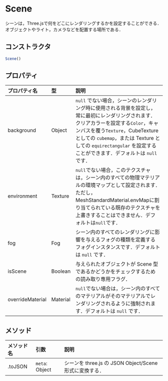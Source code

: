 # Scene
シーンは，Three.jsで何をどこにレンダリングするかを設定することができる．オブジェクトやライト，カメラなどを配置する場所である．

## コンストラクタ
```js
Scene()
```

## プロパティ
| プロパティ名 | 型 | 説明 |
| :--- | :--- | :--- |
| background | Object | `null` でない場合，シーンのレンダリング時に使用される背景を設定し，常に最初にレンダリングされます．クリアカラーを設定する`Color`，キャンバスを覆う`Texture`，CubeTexture としての `cubemap`，または Texture としての `equirectangular` を設定することができます．デフォルトは `null` です． |
| environment | Texture | `null`でない場合，このテクスチャは，シーン内のすべての物理マテリアルの環境マップとして設定されます．ただし，MeshStandardMaterial.envMapに割り当てられている既存のテクスチャを上書きすることはできません．デフォルトは`null`です． |
| fog | Fog | シーン内のすべてのレンダリングに影響を与えるフォグの種類を定義するフォグインスタンスです．デフォルトは `null` です． |
| isScene | Boolean | 与えられたオブジェクトが Scene 型であるかどうかをチェックするための読み取り専用フラグ． |
| overrideMaterial | Material | `null`でない場合は，シーン内のすべてのマテリアルがそのマテリアルでレンダリングされるように強制されます．デフォルトは `null` です． |

## メソッド
| メソッド名 | 引数 | 説明 |
| :--- | :--- | :--- |
| .toJSON | `meta`: Object | シーンを three.js の JSON Object/Scene 形式に変換する． |